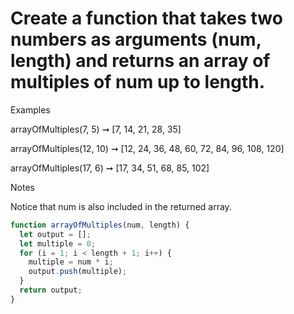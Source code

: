 # Create a function that takes two numbers as arguments (num, length) and returns an array of multiples of num up to length.

Examples

arrayOfMultiples(7, 5) ➞ [7, 14, 21, 28, 35]

arrayOfMultiples(12, 10) ➞ [12, 24, 36, 48, 60, 72, 84, 96, 108, 120]

arrayOfMultiples(17, 6) ➞ [17, 34, 51, 68, 85, 102]

Notes

Notice that num is also included in the returned array.

```javascript
function arrayOfMultiples(num, length) {
  let output = [];
  let multiple = 0;
  for (i = 1; i < length + 1; i++) {
    multiple = num * i;
    output.push(multiple);
  }
  return output;
}
```

